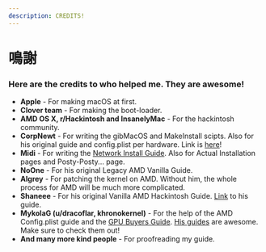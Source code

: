 ```yaml
---
description: CREDITS!
---
```


# 鳴謝

### Here are the credits to who helped me. They are awesome!

* **Apple** - For making macOS at first.
* **Clover team** - For making the boot-loader.
* **AMD OS X, r/Hackintosh and InsanelyMac** - For the hackintosh community.
* **CorpNewt** - For writing the gibMacOS and MakeInstall scipts. Also for his original guide and config.plist per hardware. Link is [here](https://hackintosh.gitbook.io/-r-hackintosh-vanilla-desktop-guide/)!
* **Midi** - For writing the [Network Install Guide](https://internet-install.gitbook.io/macos-internet-install/). Also for Actual Installation pages and Posty-Posty... page.
* **NoOne** - For his original Legacy AMD Vanilla Guide.
* **Algrey** - For patching the kernel on AMD. Without him, the whole process for AMD will be much more complicated.
* **Shaneee** - For his original Vanilla AMD Hackintosh Guide. [Link](https://vanilla.amd-osx.com) to his guide.
* **MykolaG \(u/dracoflar, khronokernel\)** - For the help of the AMD Config.plist guide and the [GPU Buyers Guide](https://khronokernel-3.gitbook.io/catalina-gpu-buyers-guide/). [His guides](https://github.com/khronokernel) are awesome. Make sure to check them out!
* **And many more kind people** - For proofreading my guide.

